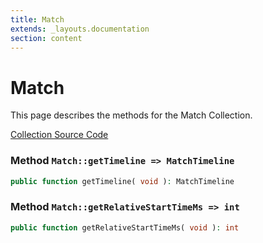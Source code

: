 ```yaml
---
title: Match
extends: _layouts.documentation
section: content
---
```


# Match

This page describes the methods for the Match Collection.

[Collection Source Code](https://github.com/supergrecko/RiotQuest/blob/master/src/RiotQuest/Components/Collections/Match.php)

### Method <code>Match::getTimeline => MatchTimeline</code>

```php
public function getTimeline( void ): MatchTimeline
```
    
### Method <code>Match::getRelativeStartTimeMs => int</code>

```php
public function getRelativeStartTimeMs( void ): int
```
    
